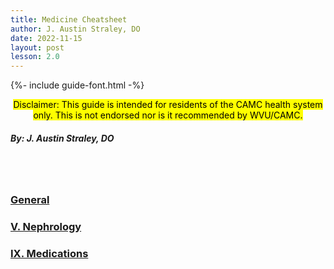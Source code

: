 ```yaml
---
title: Medicine Cheatsheet
author: J. Austin Straley, DO
date: 2022-11-15
layout: post
lesson: 2.0
---
```


{%- include guide-font.html -%}

<center><mark> Disclaimer: This guide is intended for residents of the CAMC health system only. This is not endorsed nor is it recommended by WVU/CAMC. </mark></center>

##### By: J. Austin Straley, DO
<br>
<br>

### [General][0]
### [V. Nephrology][5]
### [IX. Medications][9]
<br>

[0]: /feed/mcspages/0.0-general
[5]: /feed/mcspages/2.5-num-toc
[9]: /feed/mcspages/2.9-num-toc